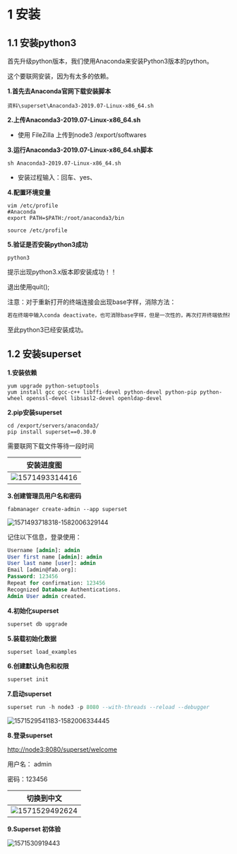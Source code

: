 # 1 安装

## 1.1 安装python3
首先升级python版本，我们使用Anaconda来安装Python3版本的python。

这个要联网安装，因为有太多的依赖。

**1.首先去Anaconda官网下载安装脚本**
```
资料\superset\Anaconda3-2019.07-Linux-x86_64.sh
```

**2.上传Anaconda3-2019.07-Linux-x86_64.sh**

- 使用 FileZilla 上传到node3 /export/softwares

**3.运行Anaconda3-2019.07-Linux-x86_64.sh脚本**

```shell
sh Anaconda3-2019.07-Linux-x86_64.sh
```

- 安装过程输入：回车、yes、

**4.配置环境变量**
```shell
vim /etc/profile
#Anaconda 
export PATH=$PATH:/root/anaconda3/bin

source /etc/profile
```

**5.验证是否安装python3成功**
```
python3
```

提示出现python3.x版本即安装成功！！

退出使用quit();

注意：对于重新打开的终端连接会出现base字样，消除方法：

```sql
若在终端中输入conda deactivate，也可消除base字样，但是一次性的，再次打开终端依然存在base字样。在.bashrc文件（home目录下）添加命令：conda deactivate可以永久消除base字样。
```

至此python3已经安装成功。

## 1.2 安装superset

**1.安装依赖**

```shell
yum upgrade python-setuptools
yum install gcc gcc-c++ libffi-devel python-devel python-pip python-wheel openssl-devel libsasl2-devel openldap-devel
```



**2.pip安装superset**

```shell
cd /export/servers/anaconda3/
pip install superset==0.30.0
```

需要联网下载文件等待一段时间

| 安装进度图                                 |
| ------------------------------------------ |
| ![1571493314416](https://user-images.githubusercontent.com/75486726/180760129-96b17c67-00a2-4814-9a73-fc44156d6206.png) |





**3.创建管理员用户名和密码**

```shell
fabmanager create-admin --app superset
```

![1571493718318-1582006329144](https://user-images.githubusercontent.com/75486726/180760151-f481fcc9-262a-4e04-a3fe-9167b0c36949.png)

记住以下信息，登录使用：

```sql
Username [admin]: admin
User first name [admin]: admin
User last name [user]: admin
Email [admin@fab.org]: 
Password: 123456
Repeat for confirmation: 123456
Recognized Database Authentications.
Admin User admin created.
```

**4.初始化superset**

```sql
superset db upgrade
```

**5.装载初始化数据**

```sql
superset load_examples
```

**6.创建默认角色和权限**

```sql
superset init
```

**7.启动superset**

```sql
superset run -h node3 -p 8080 --with-threads --reload --debugger
```

![1571529541183-1582006334445](https://user-images.githubusercontent.com/75486726/180760198-473735ab-814a-4747-9607-500087f82cd9.png)


**8.登录superset**

[http://node3:8080/superset/welcome](http://node3:8080/)

用户名： admin

密码：123456

| 切换到中文                                 |
| ------------------------------------------ |
| ![1571529492624](https://user-images.githubusercontent.com/75486726/180760223-0ed99337-ced6-4efb-b363-86168d045b9f.png) |


**9.Superset 初体验**

![1571530919443](https://user-images.githubusercontent.com/75486726/180760257-cf4ec6b2-adef-471d-8476-8a58f35d8e01.png)


